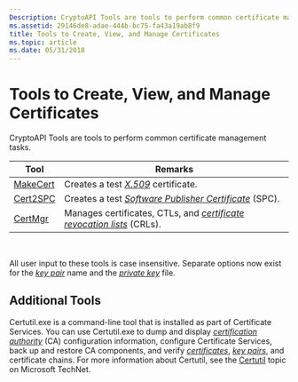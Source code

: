 ```yaml
---
Description: CryptoAPI Tools are tools to perform common certificate management tasks.
ms.assetid: 29146de8-adae-444b-bc75-fa43a19ab8f9
title: Tools to Create, View, and Manage Certificates
ms.topic: article
ms.date: 05/31/2018
---
```


# Tools to Create, View, and Manage Certificates

CryptoAPI Tools are tools to perform common certificate management tasks.



| Tool                                | Remarks                                                                                                                                                                                 |
|-------------------------------------|-----------------------------------------------------------------------------------------------------------------------------------------------------------------------------------------|
| [MakeCert](makecert.md)<br/> | Creates a test [*X.509*](https://msdn.microsoft.com/library/ms721636(v=VS.85).aspx) certificate.<br/>                                                                                |
| [Cert2SPC](cert2spc.md)<br/> | Creates a test [*Software Publisher Certificate*](https://msdn.microsoft.com/library/ms721625(v=VS.85).aspx) (SPC).<br/>           |
| [CertMgr](certmgr.md)<br/>   | Manages certificates, CTLs, and [*certificate revocation lists*](https://msdn.microsoft.com/library/ms721572(v=VS.85).aspx) (CRLs).<br/> |



 

All user input to these tools is case insensitive. Separate options now exist for the [*key pair*](https://msdn.microsoft.com/library/ms721590(v=VS.85).aspx) name and the [*private key*](https://msdn.microsoft.com/library/ms721603(v=VS.85).aspx) file.

## Additional Tools

Certutil.exe is a command-line tool that is installed as part of Certificate Services. You can use Certutil.exe to dump and display [*certification authority*](https://msdn.microsoft.com/library/ms721572(v=VS.85).aspx) (CA) configuration information, configure Certificate Services, back up and restore CA components, and verify [*certificates*](https://msdn.microsoft.com/library/ms721572(v=VS.85).aspx), [*key pairs*](https://msdn.microsoft.com/library/ms721590(v=VS.85).aspx), and certificate chains. For more information about Certutil, see the [Certutil](https://go.microsoft.com/fwlink/p/?linkid=120697) topic on Microsoft TechNet.

 

 




